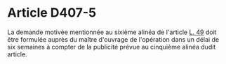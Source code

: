 # Article D407-5

La demande motivée mentionnée au sixième alinéa de l'article [L. 49][1] doit être formulée auprès du maître d'ouvrage de l'opération dans un délai de six semaines à compter de la publicité prévue au cinquième alinéa dudit article.

 [1]: /affichCodeArticle.do?cidTexte=LEGITEXT000006070987&idArticle=LEGIARTI000006465498&dateTexte=&categorieLien=cid